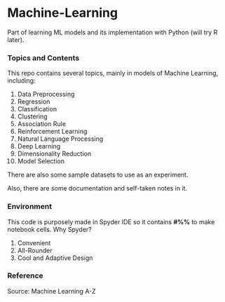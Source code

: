 # Machine-Learning

Part of learning ML models and its implementation with Python (will try R later).

### Topics and Contents
This repo contains several topics, mainly in models of Machine Learning, including:
1. Data Preprocessing
2. Regression
3. Classification
4. Clustering
5. Association Rule
6. Reinforcement Learning
7. Natural Language Processing
8. Deep Learning
9. Dimensionality Reduction
10. Model Selection

There are also some sample datasets to use as an experiment.

Also, there are some documentation and self-taken notes in it.

### Environment
This code is purposely made in Spyder IDE so it contains **#%%** to make notebook cells.
Why Spyder?
1. Convenient
2. All-Rounder 
3. Cool and Adaptive Design

### Reference
Source: Machine Learning A-Z
